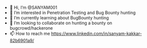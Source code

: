 - 👋 Hi, I’m @SANYAM001
- 👀 I’m interested in Penetration Testing and Bug Bounty hunting 
- 🌱 I’m currently learning about BugBounty hunting
- 💞️ I’m looking to collaborate on hunting a bounty on bugcrowd/hackerone
- 📫 How to reach me https://www.linkedin.com/in/sanyam-kakkar-82b6901a9/

<!---
SANYAM001/SANYAM001 is a ✨ special ✨ repository because its `README.md` (this file) appears on your GitHub profile.
You can click the Preview link to take a look at your changes.
--->
